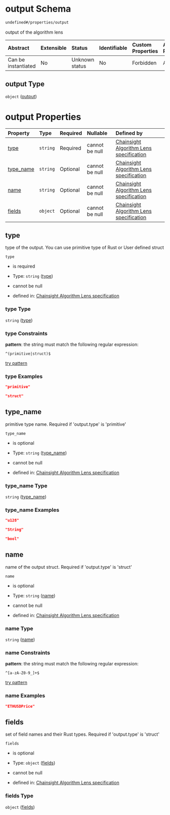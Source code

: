 # output Schema

```txt
undefined#/properties/output
```

output of the algorithm lens

| Abstract            | Extensible | Status         | Identifiable | Custom Properties | Additional Properties | Access Restrictions | Defined In                                                                     |
| :------------------ | :--------- | :------------- | :----------- | :---------------- | :-------------------- | :------------------ | :----------------------------------------------------------------------------- |
| Can be instantiated | No         | Unknown status | No           | Forbidden         | Allowed               | none                | [algorithm\_lens.json\*](../../out/algorithm_lens.json "open original schema") |

## output Type

`object` ([output](algorithm_lens-properties-output.md))

# output Properties

| Property                 | Type     | Required | Nullable       | Defined by                                                                                                                                              |
| :----------------------- | :------- | :------- | :------------- | :------------------------------------------------------------------------------------------------------------------------------------------------------ |
| [type](#type)            | `string` | Required | cannot be null | [Chainsight Algorithm Lens specification](algorithm_lens-properties-output-properties-type.md "undefined#/properties/output/properties/type")           |
| [type\_name](#type_name) | `string` | Optional | cannot be null | [Chainsight Algorithm Lens specification](algorithm_lens-properties-output-properties-type_name.md "undefined#/properties/output/properties/type_name") |
| [name](#name)            | `string` | Optional | cannot be null | [Chainsight Algorithm Lens specification](algorithm_lens-properties-output-properties-name.md "undefined#/properties/output/properties/name")           |
| [fields](#fields)        | `object` | Optional | cannot be null | [Chainsight Algorithm Lens specification](algorithm_lens-properties-output-properties-fields.md "undefined#/properties/output/properties/fields")       |

## type

type of the output. You can use primitive type of Rust or User defined struct

`type`

*   is required

*   Type: `string` ([type](algorithm_lens-properties-output-properties-type.md))

*   cannot be null

*   defined in: [Chainsight Algorithm Lens specification](algorithm_lens-properties-output-properties-type.md "undefined#/properties/output/properties/type")

### type Type

`string` ([type](algorithm_lens-properties-output-properties-type.md))

### type Constraints

**pattern**: the string must match the following regular expression:&#x20;

```regexp
^(primitive|struct)$
```

[try pattern](https://regexr.com/?expression=%5E\(primitive%7Cstruct\)%24 "try regular expression with regexr.com")

### type Examples

```json
"primitive"
```

```json
"struct"
```

## type\_name

primitive type name. Required if 'output.type' is 'primitive'

`type_name`

*   is optional

*   Type: `string` ([type\_name](algorithm_lens-properties-output-properties-type_name.md))

*   cannot be null

*   defined in: [Chainsight Algorithm Lens specification](algorithm_lens-properties-output-properties-type_name.md "undefined#/properties/output/properties/type_name")

### type\_name Type

`string` ([type\_name](algorithm_lens-properties-output-properties-type_name.md))

### type\_name Examples

```json
"u128"
```

```json
"String"
```

```json
"bool"
```

## name

name of the output struct. Required if 'output.type' is 'struct'

`name`

*   is optional

*   Type: `string` ([name](algorithm_lens-properties-output-properties-name.md))

*   cannot be null

*   defined in: [Chainsight Algorithm Lens specification](algorithm_lens-properties-output-properties-name.md "undefined#/properties/output/properties/name")

### name Type

`string` ([name](algorithm_lens-properties-output-properties-name.md))

### name Constraints

**pattern**: the string must match the following regular expression:&#x20;

```regexp
^[a-zA-Z0-9_]+$
```

[try pattern](https://regexr.com/?expression=%5E%5Ba-zA-Z0-9_%5D%2B%24 "try regular expression with regexr.com")

### name Examples

```json
"ETHUSDPrice"
```

## fields

set of field names and their Rust types. Required if 'output.type' is 'struct'

`fields`

*   is optional

*   Type: `object` ([fields](algorithm_lens-properties-output-properties-fields.md))

*   cannot be null

*   defined in: [Chainsight Algorithm Lens specification](algorithm_lens-properties-output-properties-fields.md "undefined#/properties/output/properties/fields")

### fields Type

`object` ([fields](algorithm_lens-properties-output-properties-fields.md))

